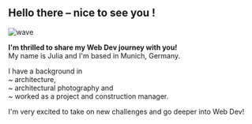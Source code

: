 ## Hello there – nice to see you !

![wave](https://github.com/Julia-Pickel/Julia-Pickel/assets/145296722/4315cab7-0892-4f07-b461-ef22b869f46c)

**I'm thrilled to share my Web Dev journey with you!**  
My name is Julia and I'm based in Munich, Germany.  

I have a background in  
~ architecture,  
~ architectural photography and  
~ worked as a project and construction manager.  

I'm very excited to take on new challenges and go deeper into Web Dev!
